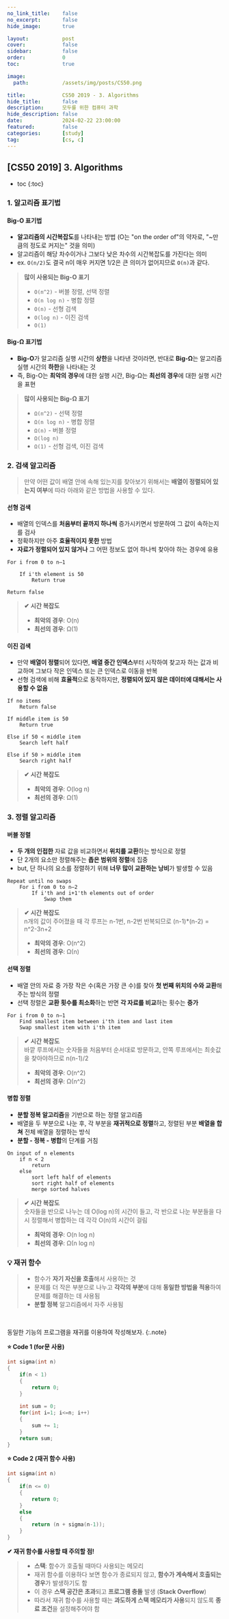 ```yaml
---
no_link_title:    false
no_excerpt:       false
hide_image:       true

layout:           post
cover:            false
sidebar:          false
order:            0      
toc:              true

image:
  path:           /assets/img/posts/CS50.png

title:            CS50 2019 - 3. Algorithms
hide_title:       false
description:      모두를 위한 컴퓨터 과학
hide_description: false
date:             2024-02-22 23:00:00
featured:         false
categories:       [study]
tag:              [cs, c]
---
```


## [CS50 2019] 3. Algorithms

* toc
{:toc}

### 1. 알고리즘 표기법

#### Big-O 표기법
- **알고리즘의 시간복잡도**를 나타내는 방법 (O는 "on the order of"의 약자로, "~만큼의 정도로 커지는" 것을 의미)
- 알고리즘이 해당 차수이거나 그보다 낮은 차수의 시간복잡도를 가진다는 의미
- ex. `O(n/2)`도 결국 n이 매우 커지면 1/2은 큰 의미가 없어지므로 `O(n)`과 같다.

> **많이 사용되는 Big-O 표기**
> - `O(n^2)` - 버블 정렬, 선택 정렬
> - `O(n log n)` - 병합 정렬
> - `O(n)` - 선형 검색
> - `O(log n)` - 이진 검색
> - `O(1)`

#### Big-Ω 표기법
- **Big-O**가 알고리즘 실행 시간의 **상한**을 나타낸 것이라면, 반대로 **Big-Ω**는 알고리즘 실행 시간의 **하한**을 나타내는 것
- 즉, Big-O는 **최악의 경우**에 대한 실행 시간, Big-Ω는 **최선의 경우**에 대한 실행 시간을 표현

> **많이 사용되는 Big-Ω 표기**
> - `Ω(n^2)` - 선택 정렬
> - `Ω(n log n)` - 병합 정렬
> - `Ω(n)` - 버블 정렬
> - `Ω(log n)`
> - `Ω(1)` - 선형 검색, 이진 검색

### 2. 검색 알고리즘

> 만약 어떤 값이 배열 안에 속해 있는지를 찾아보기 위해서는 **배열이 정렬되어 있는지 여부**에 따라 아래와 같은 방법을 사용할 수 있다.

#### 선형 검색 
- 배열의 인덱스를 **처음부터 끝까지 하나씩** 증가시키면서 방문하여 그 값이 속하는지를 검사
- 정확하지만 아주 **효율적이지 못한** 방법
- **자료가 정렬되어 있지 않거나** 그 어떤 정보도 없어 하나씩 찾아야 하는 경우에 유용

```
For i from 0 to n–1

    If i'th element is 50
        Return true
        
Return false
```

> **✔ 시간 복잡도**
> - **최악의 경우**: O(n)
> - **최선의 경우**: Ω(1)

#### 이진 검색
- 만약 **배열이 정렬**되어 있다면, **배열 중간 인덱스**부터 시작하여 찾고자 하는 값과 비교하며 그보다 작은 인덱스 또는 큰 인덱스로 이동을 반복
- 선형 검색에 비해 **효율적**으로 동작하지만, **정렬되어 있지 않은 데이터에 대해서는 사용할 수 없음**

```
If no items
    Return false

If middle item is 50
    Return true

Else if 50 < middle item
    Search left half

Else if 50 > middle item
    Search right half
```

> **✔ 시간 복잡도**
> - **최악의 경우**: O(log n)
> - **최선의 경우**: Ω(1)

### 3. 정렬 알고리즘

#### 버블 정렬
- **두 개의 인접한** 자료 값을 비교하면서 **위치를 교환**하는 방식으로 정렬
- 단 2개의 요소만 정렬해주는 **좁은 범위의 정렬**에 집중
- but, 단 하나의 요소를 정렬하기 위해 **너무 많이 교환하는 낭비**가 발생할 수 있음

```
Repeat until no swaps
    For i from 0 to n–2
        If i'th and i+1'th elements out of order
            Swap them
```

> **✔ 시간 복잡도**
> <br>n개의 값이 주어졌을 때 각 루프는 n-1번, n-2번 반복되므로 (n-1)*(n-2) = n^2-3n+2
> - **최악의 경우**: O(n^2) 
> - **최선의 경우**: Ω(n)

#### 선택 정렬
- 배열 안의 자료 중 가장 작은 수(혹은 가장 큰 수)를 찾아 **첫 번째 위치의 수와 교환**해주는 방식의 정렬
- 선택 정렬은 **교환 횟수를 최소화**하는 반면 **각 자료를 비교**하는 횟수는 **증가**

```
For i from 0 to n–1
    Find smallest item between i'th item and last item
    Swap smallest item with i'th item
```

> **✔ 시간 복잡도**
> <br>바깥 루프에서는 숫자들을 처음부터 순서대로 방문하고, 안쪽 루프에서는 최솟값을 찾아야하므로 n(n-1)/2
> - **최악의 경우**: O(n^2)
> - **최선의 경우**: Ω(n^2)

#### 병합 정렬
- **분할 정복 알고리즘**을 기반으로 하는 정렬 알고리즘
- 배열을 두 부분으로 나눈 후, 각 부분을 **재귀적으로 정렬**하고, 정렬된 부분 **배열을 합쳐** 전체 배열을 정렬하는 방식
- **분할 - 정복 - 병합**의 단계를 거침

```
On input of n elements
    if n < 2
        return
    else
        sort left half of elements
        sort right half of elements
        merge sorted halves
```

> **✔ 시간 복잡도**
> <br>숫자들을 반으로 나누는 데 O(log n)의 시간이 들고, 각 반으로 나눈 부분들을 다시 정렬해서 병합하는 데 각각 O(n)의 시간이 걸림
> - **최악의 경우**: O(n log n)
> - **최선의 경우**: Ω(n log n)

### 💡 재귀 함수
> - 함수가 **자기 자신을 호출**해서 사용하는 것
> - 문제를 더 작은 부분으로 나누고 **각각의 부분**에 대해 **동일한 방법을 적용**하여 문제를 해결하는 데 사용됨
> - **분할 정복** 알고리즘에서 자주 사용됨

<br>

동일한 기능의 프로그램을 재귀를 이용하여 작성해보자.
{:.note}

**⭐️ Code 1 (for문 사용)**
```cpp
int sigma(int n)
{
    if(n < 1)
    {
        return 0;
    }
    
    int sum = 0;
    for(int i=1; i<=n; i++)
    {
        sum += 1;
    }
    return sum;
}
```

**⭐️ Code 2 (재귀 함수 사용)**
```cpp
int sigma(int n)
{
    if(n <= 0)
    {
        return 0;
    }
    else
    {
        return (n + sigma(n-1));
    }
}
```

**✔ 재귀 함수를 사용할 때 주의할 점!**
> - **스택**: 함수가 호출될 때마다 사용되는 메모리
> - 재귀 함수를 이용하다 보면 함수가 종료되지 않고, **함수가 계속해서 호출되는 경우**가 발생하기도 함
> - 이 경우 **스택 공간은 초과**되고 **프로그램 충돌** 발생 (**Stack Overflow**)
> - 따라서 재귀 함수를 사용할 때는 **과도하게 스택 메모리가 사용**되지 않도록 **종료 조건**을 설정해주어야 함